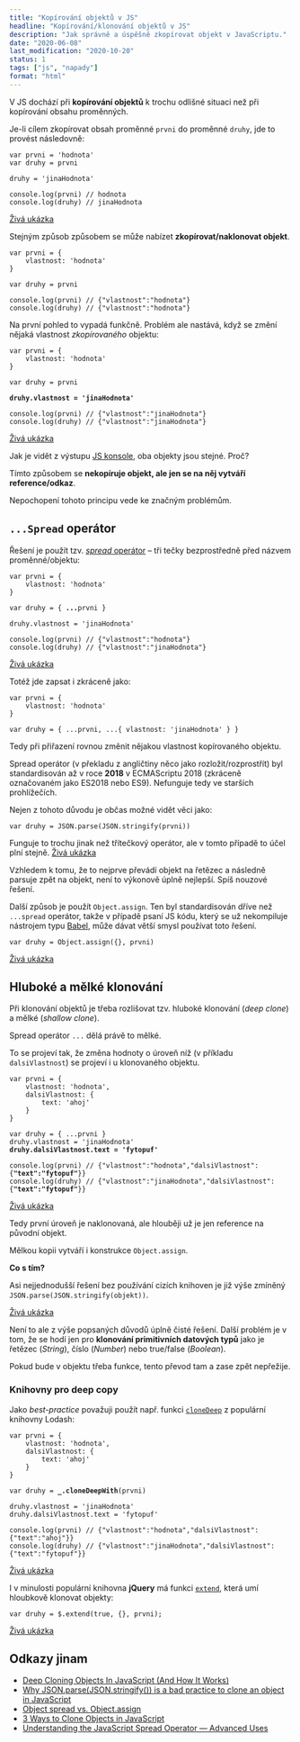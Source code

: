 ```yaml
---
title: "Kopírování objektů v JS"
headline: "Kopírování/klonování objektů v JS"
description: "Jak správně a úspěšně zkopírovat objekt v JavaScriptu."
date: "2020-06-08"
last_modification: "2020-10-20"
status: 1
tags: ["js", "napady"]
format: "html"
---
```


<p>V JS dochází při <b>kopírování objektů</b> k trochu odlišné situaci než při kopírování obsahu proměnných.</p>

<p>Je-li cílem zkopírovat obsah proměnné <code>prvni</code> do proměnné <code>druhy</code>, jde to provést následovně:</p>

<pre><code>var prvni = 'hodnota'
var druhy = prvni

druhy = 'jinaHodnota'

console.log(prvni) // hodnota
console.log(druhy) // jinaHodnota</code></pre>

<p><a href="https://kod.djpw.cz/yyyc">Živá ukázka</a></p>




<p>Stejným způsob způsobem se může nabízet <b>zkopírovat/naklonovat objekt</b>.</p>

<pre><code>var prvni = {
    vlastnost: 'hodnota'
}

var druhy = prvni

console.log(prvni) // {"vlastnost":"hodnota"}
console.log(druhy) // {"vlastnost":"hodnota"}</code></pre>






<p>Na první pohled to vypadá funkčně. Problém ale nastává, když se změní nějaká vlastnost <i>zkopírovaného</i> objektu:</p>


<pre><code>var prvni = {
    vlastnost: 'hodnota'
}

var druhy = prvni

<b>druhy.vlastnost = 'jinaHodnota'</b>

console.log(prvni) // {"vlastnost":"jinaHodnota"}
console.log(druhy) // {"vlastnost":"jinaHodnota"}</code></pre>


















<p><a href="https://kod.djpw.cz/bzyc">Živá ukázka</a></p>

<p>Jak je vidět z výstupu <a href="/konsole-varovani">JS konsole</a>, oba objekty jsou stejné. Proč?</p>

<p>Tímto způsobem se <b>nekopíruje objekt, ale jen se na něj vytváří  reference/odkaz</b>.</p>

<p>Nepochopení tohoto principu vede ke značným problémům.</p>


<h2 id="spread"><code>...Spread</code> operátor</h2>
<p>Řešení je použít tzv. <a href="https://developer.mozilla.org/en-US/docs/Web/JavaScript/Reference/Operators/Spread_syntax"><i>spread</i> operátor</a> – tři tečky bezprostředně před názvem proměnné/objektu:</p>

<pre><code>var prvni = {
    vlastnost: 'hodnota'
}

var druhy = { <b>...</b>prvni }

druhy.vlastnost = 'jinaHodnota'

console.log(prvni) // {"vlastnost":"hodnota"}
console.log(druhy) // {"vlastnost":"jinaHodnota"}</code></pre>

<p><a href="https://kod.djpw.cz/xyyc">Živá ukázka</a></p>








<p>Totéž jde zapsat i zkráceně jako:</p>

<pre><code>var prvni = {
    vlastnost: 'hodnota'
}

var druhy = { ...prvni, ...{ vlastnost: 'jinaHodnota' } }</code></pre>

<p>Tedy při přiřazení rovnou změnit nějakou vlastnost kopírovaného objektu.</p>










<p>Spread operátor (v překladu z angličtiny něco jako rozložit/rozprostřít) byl standardisován až v roce <b>2018</b> v ECMAScriptu 2018 (zkráceně označovaném jako ES2018 nebo ES9). Nefunguje tedy ve starších prohlížečích.</p>

<p>Nejen z tohoto důvodu je občas možné vidět věci jako:</p>

<pre><code>var druhy = JSON.parse(JSON.stringify(prvni))</code></pre>


<p>Funguje to trochu jinak než třítečkový operátor, ale v tomto případě to účel plní stejně. <a href="https://kod.djpw.cz/gzyc">Živá ukázka</a></p>

<p>Vzhledem k tomu, že to nejprve převádí objekt na řetězec a následně parsuje zpět na objekt, není to výkonově úplně nejlepší. Spíš nouzové řešení.</p>


<p>Další způsob je použít <code>Object.assign</code>. Ten byl standardisován dříve než <code>...spread</code> operátor, takže v případě psaní JS kódu, který se už nekompiluje nástrojem typu <a href="https://babeljs.io">Babel</a>, může dávat větší smysl používat toto řešení.</p>

<pre><code>var druhy = Object.assign({}, prvni)</code></pre>

<p><a href="https://kod.djpw.cz/izyc">Živá ukázka</a></p>









<h2 id="deep">Hluboké a mělké klonování</h2>

<p>Při klonování objektů je třeba rozlišovat tzv. hluboké klonování (<i>deep clone</i>) a mělké (<i>shallow clone</i>).</p>

<p>Spread operátor <code>...</code> dělá právě to mělké.</p>

<p>To se projeví tak, že změna hodnoty o úroveň níž (v příkladu <code>dalsiVlastnost</code>) se projeví i u klonovaného objektu.</p>

<pre><code>var prvni = {
    vlastnost: 'hodnota',
    dalsiVlastnost: {
        text: 'ahoj'
    }
}

var druhy = { ...prvni }
druhy.vlastnost = 'jinaHodnota'
<b>druhy.dalsiVlastnost.text = 'fytopuf'</b>

console.log(prvni) // {"vlastnost":"hodnota","dalsiVlastnost":{<b>"text":"fytopuf"</b>}}
console.log(druhy) // {"vlastnost":"jinaHodnota","dalsiVlastnost":{<b>"text":"fytopuf"</b>}}</code></pre>

<p><a href="https://kod.djpw.cz/jzyc">Živá ukázka</a></p>




















<p>Tedy první úroveň je naklonovaná, ale hlouběji už je jen reference na původní objekt.</p>

<p>Mělkou kopii vytváří i konstrukce <code>Object.assign</code>.</p>

<p><b>Co s tím?</b></p>

<p>Asi nejjednodušší řešení bez používání cizích knihoven je již výše zmíněný <code>JSON.parse(JSON.stringify(objekt))</code>.</p>

<p><a href="https://kod.djpw.cz/mzyc">Živá ukázka</a></p>





<p>Není to ale z výše popsaných důvodů úplně čisté řešení. Další problém je v tom, že se hodí jen pro <b>klonování primitivních datových typů</b> jako je řetězec (<i>String</i>), číslo (<i>Number</i>) nebo true/false (<i>Boolean</i>).</p>

<p>Pokud bude v objektu třeba funkce, tento převod tam a zase zpět nepřežije.</p>



<h3 id="knihovny">Knihovny pro deep copy</h3>

<p>Jako <i>best-practice</i> považuji použít např. funkci <a href="https://lodash.com/docs/4.17.15#cloneDeep"><code>cloneDeep</code></a> z populární knihovny Lodash:</p>

<pre><code>var prvni = {
    vlastnost: 'hodnota',
    dalsiVlastnost: {
        text: 'ahoj'
    }
}

var druhy = <b>_.cloneDeepWith</b>(prvni)

druhy.vlastnost = 'jinaHodnota'
druhy.dalsiVlastnost.text = 'fytopuf'

console.log(prvni) // {"vlastnost":"hodnota","dalsiVlastnost":{"text":"ahoj"}}
console.log(druhy) // {"vlastnost":"jinaHodnota","dalsiVlastnost":{"text":"fytopuf"}}
</code></pre>

<p><a href="https://kod.djpw.cz/qzyc">Živá ukázka</a></p>
















<p>I v minulosti populární knihovna <b>jQuery</b> má funkci <a href="https://api.jquery.com/jquery.extend/"><code>extend</code></a>, která umí hloubkově klonovat objekty:</p>

<pre><code>var druhy = $.extend(true, {}, prvni);</code></pre>


<p><a href="https://kod.djpw.cz/szyc">Živá ukázka</a></p>



<h2 id="odkazy">Odkazy jinam</h2>

<ul>
  <li><a href="https://www.digitalocean.com/community/tutorials/js-deep-cloning-javascript-objects">
Deep Cloning Objects In JavaScript (And How It Works)</a></li>
  <li><a href="https://medium.com/@pmzubar/why-json-parse-json-stringify-is-a-bad-practice-to-clone-an-object-in-javascript-b28ac5e36521">Why JSON.parse(JSON.stringify()) is a bad practice to clone an object in JavaScript</a></li>
  <li><a href="https://stackoverflow.com/questions/32925460/object-spread-vs-object-assign">Object spread vs. Object.assign
</a></li>
  <li><a href="https://www.samanthaming.com/tidbits/70-3-ways-to-clone-objects/">3 Ways to Clone Objects in JavaScript</a></li>
  <li><a href="https://medium.com/better-programming/understanding-the-javascript-spread-operator-from-beginner-to-expert-part-2-1ec1808d015e">Understanding the JavaScript Spread Operator — Advanced Uses</a></li>
</ul>